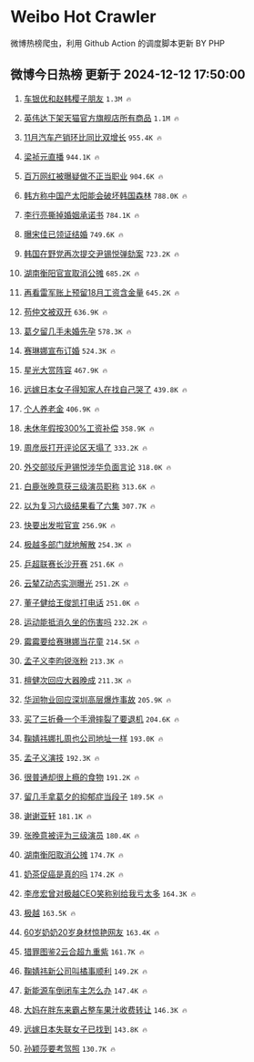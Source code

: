 # Weibo Hot Crawler 



微博热榜爬虫，利用 Github Action 的调度脚本更新 BY PHP 


## 微博今日热榜 更新于 2024-12-12 17:50:00 
1. [车银优和赵韩樱子朋友](https://s.weibo.com/weibo?q=%E8%BD%A6%E9%93%B6%E4%BC%98%E5%92%8C%E8%B5%B5%E9%9F%A9%E6%A8%B1%E5%AD%90%E6%9C%8B%E5%8F%8B&t=31&band_rank=1&Refer=top) `1.3M 🔥` 

1. [英伟达下架天猫官方旗舰店所有商品](https://s.weibo.com/weibo?q=%23%E8%8B%B1%E4%BC%9F%E8%BE%BE%E4%B8%8B%E6%9E%B6%E5%A4%A9%E7%8C%AB%E5%AE%98%E6%96%B9%E6%97%97%E8%88%B0%E5%BA%97%E6%89%80%E6%9C%89%E5%95%86%E5%93%81%23&t=31&band_rank=2&Refer=top) `1.1M 🔥` 

1. [11月汽车产销环比同比双增长](https://s.weibo.com/weibo?q=%2311%E6%9C%88%E6%B1%BD%E8%BD%A6%E4%BA%A7%E9%94%80%E7%8E%AF%E6%AF%94%E5%90%8C%E6%AF%94%E5%8F%8C%E5%A2%9E%E9%95%BF%23&t=31&band_rank=3&Refer=top) `955.4K 🔥` 

1. [梁祯元直播](https://s.weibo.com/weibo?q=%E6%A2%81%E7%A5%AF%E5%85%83%E7%9B%B4%E6%92%AD&t=31&band_rank=4&Refer=top) `944.1K 🔥` 

1. [百万网红被曝疑做不正当职业](https://s.weibo.com/weibo?q=%23%E7%99%BE%E4%B8%87%E7%BD%91%E7%BA%A2%E8%A2%AB%E6%9B%9D%E7%96%91%E5%81%9A%E4%B8%8D%E6%AD%A3%E5%BD%93%E8%81%8C%E4%B8%9A%23&t=31&band_rank=5&Refer=top) `904.6K 🔥` 

1. [韩方称中国产太阳能会破坏韩国森林](https://s.weibo.com/weibo?q=%23%E9%9F%A9%E6%96%B9%E7%A7%B0%E4%B8%AD%E5%9B%BD%E4%BA%A7%E5%A4%AA%E9%98%B3%E8%83%BD%E4%BC%9A%E7%A0%B4%E5%9D%8F%E9%9F%A9%E5%9B%BD%E6%A3%AE%E6%9E%97%23&t=31&band_rank=6&Refer=top) `788.0K 🔥` 

1. [李行亮撕掉婚姻承诺书](https://s.weibo.com/weibo?q=%23%E6%9D%8E%E8%A1%8C%E4%BA%AE%E6%92%95%E6%8E%89%E5%A9%9A%E5%A7%BB%E6%89%BF%E8%AF%BA%E4%B9%A6%23&t=31&band_rank=7&Refer=top) `784.1K 🔥` 

1. [曝宋佳已领证结婚](https://s.weibo.com/weibo?q=%E6%9B%9D%E5%AE%8B%E4%BD%B3%E5%B7%B2%E9%A2%86%E8%AF%81%E7%BB%93%E5%A9%9A&t=31&band_rank=8&Refer=top) `749.6K 🔥` 

1. [韩国在野党再次提交尹锡悦弹劾案](https://s.weibo.com/weibo?q=%23%E9%9F%A9%E5%9B%BD%E5%9C%A8%E9%87%8E%E5%85%9A%E5%86%8D%E6%AC%A1%E6%8F%90%E4%BA%A4%E5%B0%B9%E9%94%A1%E6%82%A6%E5%BC%B9%E5%8A%BE%E6%A1%88%23&t=31&band_rank=9&Refer=top) `723.2K 🔥` 

1. [湖南衡阳官宣取消公摊](https://s.weibo.com/weibo?q=%23%E6%B9%96%E5%8D%97%E8%A1%A1%E9%98%B3%E5%AE%98%E5%AE%A3%E5%8F%96%E6%B6%88%E5%85%AC%E6%91%8A%23&t=31&band_rank=10&Refer=top) `685.2K 🔥` 

1. [再看雷军账上预留18月工资含金量](https://s.weibo.com/weibo?q=%23%E5%86%8D%E7%9C%8B%E9%9B%B7%E5%86%9B%E8%B4%A6%E4%B8%8A%E9%A2%84%E7%95%9918%E6%9C%88%E5%B7%A5%E8%B5%84%E5%90%AB%E9%87%91%E9%87%8F%23&t=31&band_rank=11&Refer=top) `645.2K 🔥` 

1. [苟仲文被双开](https://s.weibo.com/weibo?q=%23%E8%8B%9F%E4%BB%B2%E6%96%87%E8%A2%AB%E5%8F%8C%E5%BC%80%23&t=31&band_rank=12&Refer=top) `636.9K 🔥` 

1. [葛夕留几手未婚先孕](https://s.weibo.com/weibo?q=%E8%91%9B%E5%A4%95%E7%95%99%E5%87%A0%E6%89%8B%E6%9C%AA%E5%A9%9A%E5%85%88%E5%AD%95&t=31&band_rank=13&Refer=top) `578.3K 🔥` 

1. [赛琳娜宣布订婚](https://s.weibo.com/weibo?q=%23%E8%B5%9B%E7%90%B3%E5%A8%9C%E5%AE%A3%E5%B8%83%E8%AE%A2%E5%A9%9A%23&t=31&band_rank=14&Refer=top) `524.3K 🔥` 

1. [星光大赏阵容](https://s.weibo.com/weibo?q=%E6%98%9F%E5%85%89%E5%A4%A7%E8%B5%8F%E9%98%B5%E5%AE%B9&t=31&band_rank=15&Refer=top) `467.9K 🔥` 

1. [远嫁日本女子得知家人在找自己哭了](https://s.weibo.com/weibo?q=%23%E8%BF%9C%E5%AB%81%E6%97%A5%E6%9C%AC%E5%A5%B3%E5%AD%90%E5%BE%97%E7%9F%A5%E5%AE%B6%E4%BA%BA%E5%9C%A8%E6%89%BE%E8%87%AA%E5%B7%B1%E5%93%AD%E4%BA%86%23&t=31&band_rank=16&Refer=top) `439.8K 🔥` 

1. [个人养老金](https://s.weibo.com/weibo?q=%23%E4%B8%AA%E4%BA%BA%E5%85%BB%E8%80%81%E9%87%91%23&t=31&band_rank=17&Refer=top) `406.9K 🔥` 

1. [未休年假按300%工资补偿](https://s.weibo.com/weibo?q=%23%E6%9C%AA%E4%BC%91%E5%B9%B4%E5%81%87%E6%8C%89300%25%E5%B7%A5%E8%B5%84%E8%A1%A5%E5%81%BF%23&t=31&band_rank=18&Refer=top) `358.9K 🔥` 

1. [周彦辰打开评论区天塌了](https://s.weibo.com/weibo?q=%E5%91%A8%E5%BD%A6%E8%BE%B0%E6%89%93%E5%BC%80%E8%AF%84%E8%AE%BA%E5%8C%BA%E5%A4%A9%E5%A1%8C%E4%BA%86&t=31&band_rank=19&Refer=top) `333.2K 🔥` 

1. [外交部驳斥尹锡悦涉华负面言论](https://s.weibo.com/weibo?q=%23%E5%A4%96%E4%BA%A4%E9%83%A8%E9%A9%B3%E6%96%A5%E5%B0%B9%E9%94%A1%E6%82%A6%E6%B6%89%E5%8D%8E%E8%B4%9F%E9%9D%A2%E8%A8%80%E8%AE%BA%23&t=31&band_rank=20&Refer=top) `318.0K 🔥` 

1. [白鹿张晚意获三级演员职称](https://s.weibo.com/weibo?q=%23%E7%99%BD%E9%B9%BF%E5%BC%A0%E6%99%9A%E6%84%8F%E8%8E%B7%E4%B8%89%E7%BA%A7%E6%BC%94%E5%91%98%E8%81%8C%E7%A7%B0%23&t=31&band_rank=21&Refer=top) `313.6K 🔥` 

1. [以为复习六级结果看了六集](https://s.weibo.com/weibo?q=%E4%BB%A5%E4%B8%BA%E5%A4%8D%E4%B9%A0%E5%85%AD%E7%BA%A7%E7%BB%93%E6%9E%9C%E7%9C%8B%E4%BA%86%E5%85%AD%E9%9B%86&t=31&band_rank=22&Refer=top) `307.7K 🔥` 

1. [快要出发啦官宣](https://s.weibo.com/weibo?q=%23%E5%BF%AB%E8%A6%81%E5%87%BA%E5%8F%91%E5%95%A6%E5%AE%98%E5%AE%A3%23&t=31&band_rank=23&Refer=top) `256.9K 🔥` 

1. [极越多部门就地解散](https://s.weibo.com/weibo?q=%23%E6%9E%81%E8%B6%8A%E5%A4%9A%E9%83%A8%E9%97%A8%E5%B0%B1%E5%9C%B0%E8%A7%A3%E6%95%A3%23&t=31&band_rank=24&Refer=top) `254.3K 🔥` 

1. [乒超联赛长沙开赛](https://s.weibo.com/weibo?q=%23%E4%B9%92%E8%B6%85%E8%81%94%E8%B5%9B%E9%95%BF%E6%B2%99%E5%BC%80%E8%B5%9B%23&t=31&band_rank=25&Refer=top) `251.6K 🔥` 

1. [云辇Z动态实测曝光](https://s.weibo.com/weibo?q=%23%E4%BA%91%E8%BE%87Z%E5%8A%A8%E6%80%81%E5%AE%9E%E6%B5%8B%E6%9B%9D%E5%85%89%23&t=31&band_rank=26&Refer=top) `251.2K 🔥` 

1. [董子健给王俊凯打电话](https://s.weibo.com/weibo?q=%23%E8%91%A3%E5%AD%90%E5%81%A5%E7%BB%99%E7%8E%8B%E4%BF%8A%E5%87%AF%E6%89%93%E7%94%B5%E8%AF%9D%23&t=31&band_rank=27&Refer=top) `251.0K 🔥` 

1. [运动能抵消久坐的伤害吗](https://s.weibo.com/weibo?q=%23%E8%BF%90%E5%8A%A8%E8%83%BD%E6%8A%B5%E6%B6%88%E4%B9%85%E5%9D%90%E7%9A%84%E4%BC%A4%E5%AE%B3%E5%90%97%23&t=31&band_rank=28&Refer=top) `232.2K 🔥` 

1. [霉霉要给赛琳娜当花童](https://s.weibo.com/weibo?q=%23%E9%9C%89%E9%9C%89%E8%A6%81%E7%BB%99%E8%B5%9B%E7%90%B3%E5%A8%9C%E5%BD%93%E8%8A%B1%E7%AB%A5%23&t=31&band_rank=29&Refer=top) `214.5K 🔥` 

1. [孟子义李昀锐涨粉](https://s.weibo.com/weibo?q=%23%E5%AD%9F%E5%AD%90%E4%B9%89%E6%9D%8E%E6%98%80%E9%94%90%E6%B6%A8%E7%B2%89%23&t=31&band_rank=30&Refer=top) `213.3K 🔥` 

1. [檀健次回应大器晚成](https://s.weibo.com/weibo?q=%23%E6%AA%80%E5%81%A5%E6%AC%A1%E5%9B%9E%E5%BA%94%E5%A4%A7%E5%99%A8%E6%99%9A%E6%88%90%23&t=31&band_rank=31&Refer=top) `211.3K 🔥` 

1. [华润物业回应深圳高层爆炸事故](https://s.weibo.com/weibo?q=%23%E5%8D%8E%E6%B6%A6%E7%89%A9%E4%B8%9A%E5%9B%9E%E5%BA%94%E6%B7%B1%E5%9C%B3%E9%AB%98%E5%B1%82%E7%88%86%E7%82%B8%E4%BA%8B%E6%95%85%23&t=31&band_rank=32&Refer=top) `205.9K 🔥` 

1. [买了三折叠一个手滑摔裂了要退机](https://s.weibo.com/weibo?q=%23%E4%B9%B0%E4%BA%86%E4%B8%89%E6%8A%98%E5%8F%A0%E4%B8%80%E4%B8%AA%E6%89%8B%E6%BB%91%E6%91%94%E8%A3%82%E4%BA%86%E8%A6%81%E9%80%80%E6%9C%BA%23&t=31&band_rank=33&Refer=top) `204.6K 🔥` 

1. [鞠婧祎娜扎周也公司地址一样](https://s.weibo.com/weibo?q=%23%E9%9E%A0%E5%A9%A7%E7%A5%8E%E5%A8%9C%E6%89%8E%E5%91%A8%E4%B9%9F%E5%85%AC%E5%8F%B8%E5%9C%B0%E5%9D%80%E4%B8%80%E6%A0%B7%23&t=31&band_rank=34&Refer=top) `193.0K 🔥` 

1. [孟子义演技](https://s.weibo.com/weibo?q=%E5%AD%9F%E5%AD%90%E4%B9%89%E6%BC%94%E6%8A%80&t=31&band_rank=35&Refer=top) `192.3K 🔥` 

1. [很普通却很上瘾的食物](https://s.weibo.com/weibo?q=%23%E5%BE%88%E6%99%AE%E9%80%9A%E5%8D%B4%E5%BE%88%E4%B8%8A%E7%98%BE%E7%9A%84%E9%A3%9F%E7%89%A9%23&t=31&band_rank=36&Refer=top) `191.2K 🔥` 

1. [留几手拿葛夕的抑郁症当段子](https://s.weibo.com/weibo?q=%E7%95%99%E5%87%A0%E6%89%8B%E6%8B%BF%E8%91%9B%E5%A4%95%E7%9A%84%E6%8A%91%E9%83%81%E7%97%87%E5%BD%93%E6%AE%B5%E5%AD%90&t=31&band_rank=37&Refer=top) `189.5K 🔥` 

1. [谢谢亚轩](https://s.weibo.com/weibo?q=%E8%B0%A2%E8%B0%A2%E4%BA%9A%E8%BD%A9&t=31&band_rank=38&Refer=top) `181.1K 🔥` 

1. [张晚意被评为三级演员](https://s.weibo.com/weibo?q=%23%E5%BC%A0%E6%99%9A%E6%84%8F%E8%A2%AB%E8%AF%84%E4%B8%BA%E4%B8%89%E7%BA%A7%E6%BC%94%E5%91%98%23&t=31&band_rank=39&Refer=top) `180.4K 🔥` 

1. [湖南衡阳取消公摊](https://s.weibo.com/weibo?q=%23%E6%B9%96%E5%8D%97%E8%A1%A1%E9%98%B3%E5%8F%96%E6%B6%88%E5%85%AC%E6%91%8A%23&t=31&band_rank=40&Refer=top) `174.7K 🔥` 

1. [奶茶促癌是真的吗](https://s.weibo.com/weibo?q=%23%E5%A5%B6%E8%8C%B6%E4%BF%83%E7%99%8C%E6%98%AF%E7%9C%9F%E7%9A%84%E5%90%97%23&t=31&band_rank=41&Refer=top) `174.2K 🔥` 

1. [李彦宏曾对极越CEO笑称别给我亏太多](https://s.weibo.com/weibo?q=%23%E6%9D%8E%E5%BD%A6%E5%AE%8F%E6%9B%BE%E5%AF%B9%E6%9E%81%E8%B6%8ACEO%E7%AC%91%E7%A7%B0%E5%88%AB%E7%BB%99%E6%88%91%E4%BA%8F%E5%A4%AA%E5%A4%9A%23&t=31&band_rank=42&Refer=top) `164.3K 🔥` 

1. [极越](https://s.weibo.com/weibo?q=%E6%9E%81%E8%B6%8A&t=31&band_rank=43&Refer=top) `163.5K 🔥` 

1. [60岁奶奶20岁身材惊艳网友](https://s.weibo.com/weibo?q=%2360%E5%B2%81%E5%A5%B6%E5%A5%B620%E5%B2%81%E8%BA%AB%E6%9D%90%E6%83%8A%E8%89%B3%E7%BD%91%E5%8F%8B%23&t=31&band_rank=44&Refer=top) `163.4K 🔥` 

1. [猎罪图鉴2云合超九重紫](https://s.weibo.com/weibo?q=%23%E7%8C%8E%E7%BD%AA%E5%9B%BE%E9%89%B42%E4%BA%91%E5%90%88%E8%B6%85%E4%B9%9D%E9%87%8D%E7%B4%AB%23&t=31&band_rank=45&Refer=top) `161.7K 🔥` 

1. [鞠婧祎新公司叫橘事顺利](https://s.weibo.com/weibo?q=%23%E9%9E%A0%E5%A9%A7%E7%A5%8E%E6%96%B0%E5%85%AC%E5%8F%B8%E5%8F%AB%E6%A9%98%E4%BA%8B%E9%A1%BA%E5%88%A9%23&t=31&band_rank=46&Refer=top) `149.2K 🔥` 

1. [新能源车倒闭车主怎么办](https://s.weibo.com/weibo?q=%23%E6%96%B0%E8%83%BD%E6%BA%90%E8%BD%A6%E5%80%92%E9%97%AD%E8%BD%A6%E4%B8%BB%E6%80%8E%E4%B9%88%E5%8A%9E%23&t=31&band_rank=47&Refer=top) `147.4K 🔥` 

1. [大妈在胖东来霸占整车果汁收费转让](https://s.weibo.com/weibo?q=%23%E5%A4%A7%E5%A6%88%E5%9C%A8%E8%83%96%E4%B8%9C%E6%9D%A5%E9%9C%B8%E5%8D%A0%E6%95%B4%E8%BD%A6%E6%9E%9C%E6%B1%81%E6%94%B6%E8%B4%B9%E8%BD%AC%E8%AE%A9%23&t=31&band_rank=48&Refer=top) `146.3K 🔥` 

1. [远嫁日本失联女子已找到](https://s.weibo.com/weibo?q=%23%E8%BF%9C%E5%AB%81%E6%97%A5%E6%9C%AC%E5%A4%B1%E8%81%94%E5%A5%B3%E5%AD%90%E5%B7%B2%E6%89%BE%E5%88%B0%23&t=31&band_rank=49&Refer=top) `143.8K 🔥` 

1. [孙颖莎要考驾照](https://s.weibo.com/weibo?q=%E5%AD%99%E9%A2%96%E8%8E%8E%E8%A6%81%E8%80%83%E9%A9%BE%E7%85%A7&t=31&band_rank=50&Refer=top) `130.7K 🔥` 


